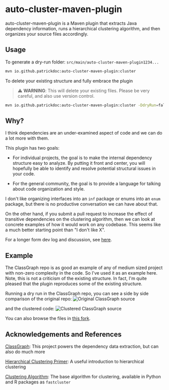 # auto-cluster-maven-plugin

auto-cluster-maven-plugin is a Maven plugin that extracts Java dependency
information, runs a hierarchical clustering algorithm, and then organizes your
source files accordingly.

## Usage

To generate a dry-run folder: `src/main/auto-cluster-maven-plugin1234...`

```bash
mvn io.github.patrickdoc:auto-cluster-maven-plugin:cluster
```

To delete your existing structure and fully embrace the plugin

> :warning: **WARNING**: This will delete your existing files. Please be very careful, and also use version control.

```bash
mvn io.github.patrickdoc:auto-cluster-maven-plugin:cluster -DdryRun=false
```

## Why?

I think dependencies are an under-examined aspect of code and we can do a lot
more with them.

This plugin has two goals:

- For individual projects, the goal is to make
the internal dependency structure easy to analyze. By putting it front and
center, you will hopefully be able to identify and resolve potential structural
issues in your code.

- For the general community, the goal is to provide a language for talking about
code organization and style.

I don't like organizing interfaces into an `inf` package or enums into an `enum`
package, but there is no productive conversation we can have about that.

On the other hand, if you submit a pull request to increase the effect of
transitive dependencies on the clustering algorithm, then we can look at
concrete examples of how it would work on any codebase. This seems like a much
better starting point than "I don't like X".

For a longer form dev log and discussion, see
[here](https://patrickdoc.github.io/dependencies.html).

## Example

The ClassGraph repo is as good an example of any of medium sized project with non-zero complexity in the code. So I've used it as an example here. Note, this is not a criticism of the existing structure. In fact, I'm quite pleased that the plugin reproduces some of the existing structure.

Running a dry run in the ClassGraph repo, you can see a side by side comparison of the original repo:
<img alt="Original ClassGraph source" src="https://github.com/patrickdoc/auto-cluster-maven-plugin/blob/master/imgs/classgraph.png">

and the clustered code:
<img alt="Clustered ClassGraph source" src="https://github.com/patrickdoc/auto-cluster-maven-plugin/blob/master/imgs/classgraph-cluster.png">

You can also browse the files in [this fork](https://github.com/patrickdoc/classgraph/tree/clustered/src/main).

## Acknowledgements and References

[ClassGraph](https://github.com/classgraph/classgraph): This project powers the
dependency data extraction, but can also do much more

[Hierarchical Clustering Primer](https://uc-r.github.io/hc_clustering): A useful
introduction to hierarchical clustering

[Clustering Algorithm](https://arxiv.org/pdf/1109.2378.pdf): The base algorithm
for clustering, available in Python and R packages as `fastcluster`
